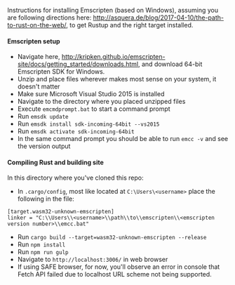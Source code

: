Instructions for installing Emscripten (based on Windows), assuming you are following directions here: http://asquera.de/blog/2017-04-10/the-path-to-rust-on-the-web/, to get Rustup and the right target installed.

#### Emscripten setup
- Navigate here, http://kripken.github.io/emscripten-site/docs/getting_started/downloads.html, and download 64-bit Emscripten SDK for Windows.
- Unzip and place files wherever makes most sense on your system, it doesn't matter
- Make sure Microsoft Visual Studio 2015 is installed
- Navigate to the directory where you placed unzipped files
- Execute `emcmdprompt.bat` to start a command prompt
- Run `emsdk update`
- Run `emsdk install sdk-incoming-64bit --vs2015`
- Run `emsdk activate sdk-incoming-64bit`
- In the same command prompt you should be able to run `emcc -v` and see the version output

#### Compiling Rust and building site
In this directory where you've cloned this repo:
- In `.cargo/config`, most like located at `C:\Users\<username>` place the following in the file:
```
[target.wasm32-unknown-emscripten]
linker = "C:\\Users\\<username>\\path\\to\\emscripten\\<emscripten version number>\\emcc.bat"
```
- Run `cargo build --target=wasm32-unknown-emscripten --release`
- Run `npm install`
- Run `npm run gulp`
- Navigate to `http://localhost:3006/` in web browser
- If using SAFE browser, for now, you'll observe an error in console that Fetch API failed due to localhost URL scheme not being supported.
